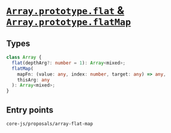 # [`Array.prototype.flat` & `Array.prototype.flatMap`](https://github.com/tc39/proposal-flatMap)

## Types

```ts
class Array {
  flat(depthArg?: number = 1): Array<mixed>;
  flatMap(
    mapFn: (value: any, index: number, target: any) => any,
    thisArg: any
  ): Array<mixed>;
}
```

## Entry points

```
core-js/proposals/array-flat-map
```
